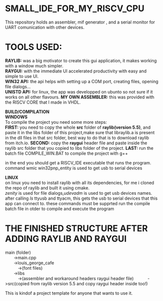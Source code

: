 # SMALL_IDE_FOR_MY_RISCV_CPU
This repository holds an assembler, mif generator , and a serial monitor for UART comunication with other devices.  


# TOOLS USED:
**RAYLIB:** was a big motivator to create this gui application, it makes working with a window much simpler.  
**RAYGUI:** with the immediate UI accelerated productivity with easy and simple to use UI.  
**WIN32 API:** the api helps with setting up a COM port, creating files, opening file dialogs...   
**UNISTD API:** for linux, the app was developped on ubunto so not sure if it works on all other flavours.
**MY OWN ASSEMBLER:** this was provided with the RISCV CORE that I made in VHDL.  

**BUILD/COMPILATION**  
**WINDOWS**  
To compile the project you need some more steps:  
**FIRST:** you need to copy the whole **src** folder of **raylib(version 5.5)**, and paste it in the libs folder of this project,make sure that libraylib.a is present in the dll files in that src folder, best way to do that is to download raylib from itch.io.
**SECOND:** copy the **raygui** header file and paste inside the raylib src folder that you copied to libs folder of the project.
**LAST:** run the batch file COMPILE_WIN.BAT to compile the project with g++ 

in the end you should get a RISCV_IDE executable that runs the program.
command wmic win32pnp_entity is used to get usb to serial devices

**LINUX**  
on linux you need to install raylib with all its dependencies, for me i cloned the repo of raylib and built it using cmake.  
*zenity* is used for file dialogs,*udevadm* is used to get usb devices names. after calling *ls* ttyusb and ttyacm, this gets the usb to serial devices that this app can connect to. 
these commands must be supprted
run the compile batch file in otder to compile and execute the program
# THE FINISHED STRUCTURE AFTER ADDING RAYLIB AND RAYGUI 

main (folder)  
&emsp;&emsp;->main.cpp  
&emsp;&emsp;->louis_george_cafe  
&emsp;&emsp;&emsp;->(font files)  
&emsp;&emsp;->libs  
&emsp;&emsp;&emsp;->(assembler and workaround headers raygui header file)
&emsp;&emsp;&emsp;->src(copied from raylib version 5.5 and copy raygui header inside too!)    
      
This is kindof a project template for anyone that wants to use it.
